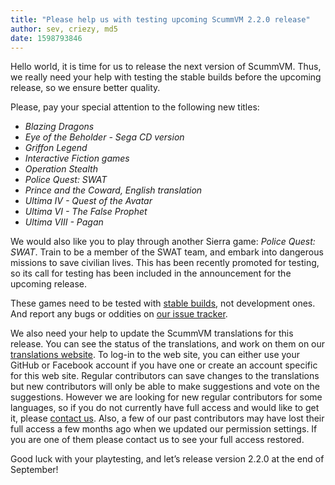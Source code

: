 ```yaml
---
title: "Please help us with testing upcoming ScummVM 2.2.0 release"
author: sev, criezy, md5
date: 1598793846
---
```


Hello world, it is time for us to release the next version of ScummVM. Thus, we really need your help with testing the stable builds before the upcoming release, so we ensure better quality.

Please, pay your special attention to the following new titles:

* <i>Blazing Dragons</i>
* <i>Eye of the Beholder - Sega CD version</i>
* <i>Griffon Legend</i>
* <i>Interactive Fiction games</i>
* <i>Operation Stealth</i>
* <i>Police Quest: SWAT</i>
* <i>Prince and the Coward, English translation</i>
* <i>Ultima IV - Quest of the Avatar</i>
* <i>Ultima VI - The False Prophet</i>
* <i>Ultima VIII - Pagan</i>

We would also like you to play through another Sierra game: <i>Police Quest: SWAT</i>. Train to be a member of the SWAT team, and embark into dangerous missions to save civilian lives. This has been recently promoted for testing, so its call for testing has been included in the announcement for the upcoming release.

These games need to be tested with [stable builds](https://buildbot.scummvm.org/#/snapshots), not development ones. And report any bugs or oddities on [our issue tracker](https://bugs.scummvm.org/).

We also need your help to update the ScummVM translations for this release. You can see the status of the translations, and work on them on our [translations website](https://translations.scummvm.org/projects/scummvm/scummvm/). To log-in to the web site, you can either use your GitHub or Facebook account if you have one or create an account specific for this web site. Regular contributors can save changes to the translations but new contributors will only be able to make suggestions and vote on the suggestions. However we are looking for new regular contributors for some languages, so if you do not currently have full access and would like to get it, please [contact us](https://www.scummvm.org/contact/). Also, a few of our past contributors may have lost their full access a few months ago when we updated our permission settings. If you are one of them please contact us to see your full access restored.

Good luck with your playtesting, and let’s release version 2.2.0 at the end of September!
